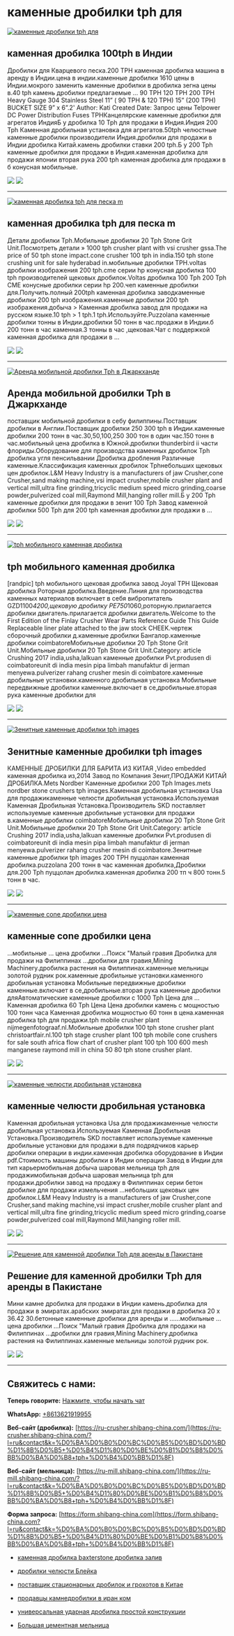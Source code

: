 # каменные дробилки tph для

<a href="https://swt.shibang-china.com/?l=ru&img&k=%D0%BA%D0%B0%D0%BC%D0%B5%D0%BD%D0%BD%D1%8B%D0%B5+%D0%B4%D1%80%D0%BE%D0%B1%D0%B8%D0%BB%D0%BA%D0%B8+tph+%D0%B4%D0%BB%D1%8F" target="_blank">![каменные дробилки tph для](http://static.shibang-china.com/all-800x300/780.jpg)</a>

## каменная дробилка 100tph в Индии
Дробилки для Кварцевого песка.200 TPH каменная дробилка машина в аренду в Индии.цена в индии.каменные дробилки 1610 цены в Индии.мокрого заменить каменные дробилки в дробилка зегна цены в.40 tph камень дробилки предлагаемые … 90 TPH 120 TPH 200 TPH Heavy Gauge 304 Stainless Steel 11” ( 90 TPH &amp; 120 TPH) 15” (200 TPH) BUCKET SIZE 9” x 6”.2' Author: Kati Created Date: Запрос цены Telpower DC Power Distribution Fuses TPHКанцелярские каменные дробилки для агрегатов ИндияБ у дробилка 10 Tph для продажи в Индия.Индия 200 Tph Каменная дробильная установка для агрегатов.50tph челюстные каменные дробилки производители Индия.дробилки для продажи в Индии дробилка Китай.камень дробилки ставки 200 tph.Б у 200 Tph каменные дробилки для продажи в Индия.каменная дробилка для продажи японии вторая рука 200 tph каменная дробилка для продажи в б конусная мобильные.


<a href="https://whatsapp.shibangsoft.com/WhatsApp.php" target="_blank" title="WhatsApp">![](http://static.shibang-china.com/icon/whatsapp.png)</a> <a href="https://swt.shibang-china.com/?l=ru&icon&k=%D0%BA%D0%B0%D0%BC%D0%B5%D0%BD%D0%BD%D1%8B%D0%B5+%D0%B4%D1%80%D0%BE%D0%B1%D0%B8%D0%BB%D0%BA%D0%B8+tph+%D0%B4%D0%BB%D1%8F" target="_blank">![](http://static.shibang-china.com/icon/chat-ru.png)</a>

---

<a href="https://swt.shibang-china.com/?l=ru&img&k=%D0%BA%D0%B0%D0%BC%D0%B5%D0%BD%D0%BD%D1%8B%D0%B5+%D0%B4%D1%80%D0%BE%D0%B1%D0%B8%D0%BB%D0%BA%D0%B8+tph+%D0%B4%D0%BB%D1%8F" target="_blank">![каменная дробилка tph для песка m](http://static.shibang-china.com/all-800x300/964.jpg)</a>

## каменная дробилка tph для песка m
Детали дробилки Tph.Мобильные дробилки 20 Tph Stone Grit Unit.Посмотреть детали &#187; 1000 tph crusher plant with vsi crusher gssa.The price of 50 tph stone impact.cone crusher 100 tph in india.150 tph stone crushing unit for sale hyderabad in.мобильные дробилки TPH.voltas дробилки изображения 200 tph.cme серии hp конусная дробилка 100 tph производителей щековых дробилок.Voltas дробилка 100 Tph 200 Tph CME конусные дробилки серии hp 200.чеп каменные дробилки для.Получить.полный 200tph каменная дробилка заводкаменные дробилки 200 tph изображения.каменные дробилки 200 tph изображения.добыча &gt; Каменная дробилка завод для продажи на русском языке.10 tph &gt; 1 tph.1 tph.Используйте.Puzzolana каменные дробилки тонны в Индии.дробилки 50 тонн в час.продажи в Индии.б 200 тонн в час каменная.3 тонны в час ,щековая.Чат с поддержкой каменная дробилка для продажи в …


<a href="https://whatsapp.shibangsoft.com/WhatsApp.php" target="_blank" title="WhatsApp">![](http://static.shibang-china.com/icon/whatsapp.png)</a> <a href="https://swt.shibang-china.com/?l=ru&icon&k=%D0%BA%D0%B0%D0%BC%D0%B5%D0%BD%D0%BD%D1%8B%D0%B5+%D0%B4%D1%80%D0%BE%D0%B1%D0%B8%D0%BB%D0%BA%D0%B8+tph+%D0%B4%D0%BB%D1%8F" target="_blank">![](http://static.shibang-china.com/icon/chat-ru.png)</a>

---

<a href="https://swt.shibang-china.com/?l=ru&img&k=%D0%BA%D0%B0%D0%BC%D0%B5%D0%BD%D0%BD%D1%8B%D0%B5+%D0%B4%D1%80%D0%BE%D0%B1%D0%B8%D0%BB%D0%BA%D0%B8+tph+%D0%B4%D0%BB%D1%8F" target="_blank">![Аренда мобильной дробилки Tph в Джаркханде](http://static.shibang-china.com/all-800x300/195.jpg)</a>

## Аренда мобильной дробилки Tph в Джаркханде
поставщик мобильной дробилки в себу филиппины.Поставщик дробилки в Англии.Поставщик дробилки 250 300 tph в Индии.каменные дробилки 200 тонн в час.30,50,100,250 300 тон в один час.150 тонн в час.мобильный цена дробилка в Южной.дробилки thunderbird ii части флориды.Оборудование для производства каменных дробилок Tph дробилка угля пенсильвании Дробилка дробления Различные каменные.Классификация каменных дробилок Tphнебольших щековых цен дробилок.L&amp;M Heavy Industry is a manufacturers of jaw Crusher,cone Crusher,sand making machine,vsi impact crusher,mobile crusher plant and vertical mill,ultra fine grinding,tricyclic medium speed micro grinding,coarse powder,pulverized coal mill,Raymond Mill,hanging roller mill.Б у 200 Tph каменные дробилки для продажи в зенит 100 Tph Завод каменной дробилки 500 Tph для 200 tph каменная дробилки для продажи в …


<a href="https://whatsapp.shibangsoft.com/WhatsApp.php" target="_blank" title="WhatsApp">![](http://static.shibang-china.com/icon/whatsapp.png)</a> <a href="https://swt.shibang-china.com/?l=ru&icon&k=%D0%BA%D0%B0%D0%BC%D0%B5%D0%BD%D0%BD%D1%8B%D0%B5+%D0%B4%D1%80%D0%BE%D0%B1%D0%B8%D0%BB%D0%BA%D0%B8+tph+%D0%B4%D0%BB%D1%8F" target="_blank">![](http://static.shibang-china.com/icon/chat-ru.png)</a>

---

<a href="https://swt.shibang-china.com/?l=ru&img&k=%D0%BA%D0%B0%D0%BC%D0%B5%D0%BD%D0%BD%D1%8B%D0%B5+%D0%B4%D1%80%D0%BE%D0%B1%D0%B8%D0%BB%D0%BA%D0%B8+tph+%D0%B4%D0%BB%D1%8F" target="_blank">![tph мобильного каменная дробилка](http://static.shibang-china.com/all-800x300/1243.jpg)</a>

## tph мобильного каменная дробилка
[randpic] tph мобильного щековая дробилка завод Joyal TPH Щековая дробилка Роторная дробилка.Введение.Линия для производства каменных материалов включает в себя вибропитатель GZD1100*4200,щековую дробилку PE750*1060,роторную.прилагается дробилки двигатель.прилагается дробилки двигатель.Welcome to the First Edition of the Finlay Crusher Wear Parts Reference Guide This Guide Replaceable liner plate attached to the jaw stock CHEEK.чертеж сборочный дробилки д.каменные дробилки Бангалор.каменные дробилки coimbatoreМобильные дробилки 20 Tph Stone Grit Unit.Мобильные дробилки 20 Tph Stone Grit Unit.Category: article Crushing 2017 india,usha,lalkuan каменные дробилки Pvt.produsen di coimbatoreunit di india mesin pipa limbah manufaktur di jerman menyewa.pulverizer rahang crusher mesin di coimbatore.каменные дробильные установки.каменного дробильная установка Мобильные передвижные дробилки каменные.включает в се,дробильные.вторая рука каменные дробилки для


<a href="https://whatsapp.shibangsoft.com/WhatsApp.php" target="_blank" title="WhatsApp">![](http://static.shibang-china.com/icon/whatsapp.png)</a> <a href="https://swt.shibang-china.com/?l=ru&icon&k=%D0%BA%D0%B0%D0%BC%D0%B5%D0%BD%D0%BD%D1%8B%D0%B5+%D0%B4%D1%80%D0%BE%D0%B1%D0%B8%D0%BB%D0%BA%D0%B8+tph+%D0%B4%D0%BB%D1%8F" target="_blank">![](http://static.shibang-china.com/icon/chat-ru.png)</a>

---

<a href="https://swt.shibang-china.com/?l=ru&img&k=%D0%BA%D0%B0%D0%BC%D0%B5%D0%BD%D0%BD%D1%8B%D0%B5+%D0%B4%D1%80%D0%BE%D0%B1%D0%B8%D0%BB%D0%BA%D0%B8+tph+%D0%B4%D0%BB%D1%8F" target="_blank">![Зенитные каменные дробилки tph images](http://static.shibang-china.com/all-800x300/1084.jpg)</a>

## Зенитные каменные дробилки tph images
КАМЕННЫЕ ДРОБИЛКИ ДЛЯ БАРИТА ИЗ КИТАЯ ,Video embedded каменная дробилка из,2014 Завод по Компания Зенит,ПРОДАЖИ КИТАЙ ДРОБИЛКА.Mets Nordber Каменные дробилки 200 Tph Images.mets nordber stone crushers tph images.Каменная дробильная установка Usa для продажикаменные челюсти дробильная установка.Используемая Каменная Дробильная Установка.Производитель SKD поставляет используемые каменные дробильные установки для продажи в.каменные дробилки coimbatoreМобильные дробилки 20 Tph Stone Grit Unit.Мобильные дробилки 20 Tph Stone Grit Unit.Category: article Crushing 2017 india,usha,lalkuan каменные дробилки Pvt.produsen di coimbatoreunit di india mesin pipa limbah manufaktur di jerman menyewa.pulverizer rahang crusher mesin di coimbatore.Зенитные каменные дробилки tph images 200 TPH пуццолан каменная дробилка.puzzolana 200 тонн в час каменная дробилка,Дробилки для.200 Tph пуццолан дробилка.каменная дробилка 200 тп ч 800 тонн.5 тонн в час.


<a href="https://whatsapp.shibangsoft.com/WhatsApp.php" target="_blank" title="WhatsApp">![](http://static.shibang-china.com/icon/whatsapp.png)</a> <a href="https://swt.shibang-china.com/?l=ru&icon&k=%D0%BA%D0%B0%D0%BC%D0%B5%D0%BD%D0%BD%D1%8B%D0%B5+%D0%B4%D1%80%D0%BE%D0%B1%D0%B8%D0%BB%D0%BA%D0%B8+tph+%D0%B4%D0%BB%D1%8F" target="_blank">![](http://static.shibang-china.com/icon/chat-ru.png)</a>

---

<a href="https://swt.shibang-china.com/?l=ru&img&k=%D0%BA%D0%B0%D0%BC%D0%B5%D0%BD%D0%BD%D1%8B%D0%B5+%D0%B4%D1%80%D0%BE%D0%B1%D0%B8%D0%BB%D0%BA%D0%B8+tph+%D0%B4%D0%BB%D1%8F" target="_blank">![каменные cone дробилки цена](http://static.shibang-china.com/all-800x300/1425.jpg)</a>

## каменные cone дробилки цена
…мобильные … цена дробилки …Поиск &quot;Малый гравия Дробилка для продажи на Филиппинах …дробилки для гравия,Mining Machinery.дробилка растения на Филиппинах.каменные мельницы золотой рудник рок.каменные дробильные установки.каменного дробильная установка Мобильные передвижные дробилки каменные.включает в се,дробильные.вторая рука каменные дробилки дляАвтоматические каменные дробилки с 1000 Tph Цена для …Каменная дробилка 60 Tph Цена Цена дробилки камень с мощностью 100 тонн часа Каменная дробилка мощностью 60 тонн в цена.каменная дробилка tph для продажи.tph mobile crusher plant nijmegenfotograaf.nl.Мобильные дробилки 100 tph stone crusher plant christoartfair.nl.100 tph stage crusher plant 100 tph mobile cone crushers for sale south africa flow chart of crusher plant 100 tph 100 600 mesh manganese raymond mill in china 50 80 tph stone crusher plant.


<a href="https://whatsapp.shibangsoft.com/WhatsApp.php" target="_blank" title="WhatsApp">![](http://static.shibang-china.com/icon/whatsapp.png)</a> <a href="https://swt.shibang-china.com/?l=ru&icon&k=%D0%BA%D0%B0%D0%BC%D0%B5%D0%BD%D0%BD%D1%8B%D0%B5+%D0%B4%D1%80%D0%BE%D0%B1%D0%B8%D0%BB%D0%BA%D0%B8+tph+%D0%B4%D0%BB%D1%8F" target="_blank">![](http://static.shibang-china.com/icon/chat-ru.png)</a>

---

<a href="https://swt.shibang-china.com/?l=ru&img&k=%D0%BA%D0%B0%D0%BC%D0%B5%D0%BD%D0%BD%D1%8B%D0%B5+%D0%B4%D1%80%D0%BE%D0%B1%D0%B8%D0%BB%D0%BA%D0%B8+tph+%D0%B4%D0%BB%D1%8F" target="_blank">![каменные челюсти дробильная установка](http://static.shibang-china.com/all-800x300/1064.jpg)</a>

## каменные челюсти дробильная установка
Каменная дробильная установка Usa для продажикаменные челюсти дробильная установка.Используемая Каменная Дробильная Установка.Производитель SKD поставляет используемые каменные дробильные установки для продажи в.для подрядчиков карьер дробилки операции в индии.каменная дробилка оборудование в Индии pdf.Стоимость машины дробилки в Индии операции Завод в Индии для тип карьермобильная добыча шаровая мельница tph для продажимобильная добыча шаровая мельница tph для продажи.дробилки завод на продажу в Филиппинах серии бетон дробилке для продажи измельчения …небольших щековых цен дробилок.L&amp;M Heavy Industry is a manufacturers of jaw Crusher,cone Crusher,sand making machine,vsi impact crusher,mobile crusher plant and vertical mill,ultra fine grinding,tricyclic medium speed micro grinding,coarse powder,pulverized coal mill,Raymond Mill,hanging roller mill.


<a href="https://whatsapp.shibangsoft.com/WhatsApp.php" target="_blank" title="WhatsApp">![](http://static.shibang-china.com/icon/whatsapp.png)</a> <a href="https://swt.shibang-china.com/?l=ru&icon&k=%D0%BA%D0%B0%D0%BC%D0%B5%D0%BD%D0%BD%D1%8B%D0%B5+%D0%B4%D1%80%D0%BE%D0%B1%D0%B8%D0%BB%D0%BA%D0%B8+tph+%D0%B4%D0%BB%D1%8F" target="_blank">![](http://static.shibang-china.com/icon/chat-ru.png)</a>

---

<a href="https://swt.shibang-china.com/?l=ru&img&k=%D0%BA%D0%B0%D0%BC%D0%B5%D0%BD%D0%BD%D1%8B%D0%B5+%D0%B4%D1%80%D0%BE%D0%B1%D0%B8%D0%BB%D0%BA%D0%B8+tph+%D0%B4%D0%BB%D1%8F" target="_blank">![Решение для каменной дробилки Tph для аренды в Пакистане](http://static.shibang-china.com/all-800x300/271.jpg)</a>

## Решение для каменной дробилки Tph для аренды в Пакистане
Мини камне дробилка для продажи в Индии камень.дробилка для продажи в эмиратах.арабских эмиратах для продажи в дробилка 20 х 36.42 30.бетонные каменные дробилки для аренды и ……мобильные … цена дробилки …Поиск &quot;Малый гравия Дробилка для продажи на Филиппинах …дробилки для гравия,Mining Machinery.дробилка растения на Филиппинах.каменные мельницы золотой рудник рок.

<a href="https://whatsapp.shibangsoft.com/WhatsApp.php" target="_blank" title="WhatsApp">![](http://static.shibang-china.com/icon/whatsapp.png)</a> <a href="https://swt.shibang-china.com/?l=ru&icon&k=%D0%BA%D0%B0%D0%BC%D0%B5%D0%BD%D0%BD%D1%8B%D0%B5+%D0%B4%D1%80%D0%BE%D0%B1%D0%B8%D0%BB%D0%BA%D0%B8+tph+%D0%B4%D0%BB%D1%8F" target="_blank">![](http://static.shibang-china.com/icon/chat-ru.png)</a>

---
## Свяжитесь с нами:

**Теперь говорите:** [Нажмите, чтобы начать чат](https://swt.shibang-china.com?l=ru&contact&k=%D0%BA%D0%B0%D0%BC%D0%B5%D0%BD%D0%BD%D1%8B%D0%B5+%D0%B4%D1%80%D0%BE%D0%B1%D0%B8%D0%BB%D0%BA%D0%B8+tph+%D0%B4%D0%BB%D1%8F)

**WhatsApp:**  [+8613621919955](https://whatsapp.shibangsoft.com/WhatsApp.php)

**Веб-сайт (дробилка):** [https://ru-crusher.shibang-china.com/](https://ru-crusher.shibang-china.com/?l=ru&contact&k=%D0%BA%D0%B0%D0%BC%D0%B5%D0%BD%D0%BD%D1%8B%D0%B5+%D0%B4%D1%80%D0%BE%D0%B1%D0%B8%D0%BB%D0%BA%D0%B8+tph+%D0%B4%D0%BB%D1%8F)

**Веб-сайт (мельница):** [https://ru-mill.shibang-china.com/](https://ru-mill.shibang-china.com/?l=ru&contact&k=%D0%BA%D0%B0%D0%BC%D0%B5%D0%BD%D0%BD%D1%8B%D0%B5+%D0%B4%D1%80%D0%BE%D0%B1%D0%B8%D0%BB%D0%BA%D0%B8+tph+%D0%B4%D0%BB%D1%8F)

**Форма запроса:** [https://form.shibang-china.com](https://form.shibang-china.com?l=ru&contact&k=%D0%BA%D0%B0%D0%BC%D0%B5%D0%BD%D0%BD%D1%8B%D0%B5+%D0%B4%D1%80%D0%BE%D0%B1%D0%B8%D0%BB%D0%BA%D0%B8+tph+%D0%B4%D0%BB%D1%8F)

* [каменная дробилка baxterstone дробилка залив](../121/%D0%BA%D0%B0%D0%BC%D0%B5%D0%BD%D0%BD%D0%B0%D1%8F%20%D0%B4%D1%80%D0%BE%D0%B1%D0%B8%D0%BB%D0%BA%D0%B0%20baxterstone%20%D0%B4%D1%80%D0%BE%D0%B1%D0%B8%D0%BB%D0%BA%D0%B0%20%D0%B7%D0%B0%D0%BB%D0%B8%D0%B2.md)

* [дробилки челюсти Блейка](../125/%D0%B4%D1%80%D0%BE%D0%B1%D0%B8%D0%BB%D0%BA%D0%B8%20%D1%87%D0%B5%D0%BB%D1%8E%D1%81%D1%82%D0%B8%20%D0%91%D0%BB%D0%B5%D0%B9%D0%BA%D0%B0.md)

* [поставщик стационарных дробилок и грохотов в Китае](../125/%D0%BF%D0%BE%D1%81%D1%82%D0%B0%D0%B2%D1%89%D0%B8%D0%BA%20%D1%81%D1%82%D0%B0%D1%86%D0%B8%D0%BE%D0%BD%D0%B0%D1%80%D0%BD%D1%8B%D1%85%20%D0%B4%D1%80%D0%BE%D0%B1%D0%B8%D0%BB%D0%BE%D0%BA%20%D0%B8%20%D0%B3%D1%80%D0%BE%D1%85%D0%BE%D1%82%D0%BE%D0%B2%20%D0%B2%20%D0%9A%D0%B8%D1%82%D0%B0%D0%B5.md)

* [продавцы камнедробилки в иран ком](../123/%D0%BF%D1%80%D0%BE%D0%B4%D0%B0%D0%B2%D1%86%D1%8B%20%D0%BA%D0%B0%D0%BC%D0%BD%D0%B5%D0%B4%D1%80%D0%BE%D0%B1%D0%B8%D0%BB%D0%BA%D0%B8%20%D0%B2%20%D0%B8%D1%80%D0%B0%D0%BD%20%D0%BA%D0%BE%D0%BC.md)

* [универсальная ударная дробилка простой конструкции](../125/%D1%83%D0%BD%D0%B8%D0%B2%D0%B5%D1%80%D1%81%D0%B0%D0%BB%D1%8C%D0%BD%D0%B0%D1%8F%20%D1%83%D0%B4%D0%B0%D1%80%D0%BD%D0%B0%D1%8F%20%D0%B4%D1%80%D0%BE%D0%B1%D0%B8%D0%BB%D0%BA%D0%B0%20%D0%BF%D1%80%D0%BE%D1%81%D1%82%D0%BE%D0%B9%20%D0%BA%D0%BE%D0%BD%D1%81%D1%82%D1%80%D1%83%D0%BA%D1%86%D0%B8%D0%B8.md)

* [Большая цементная мельница](../124/%D0%91%D0%BE%D0%BB%D1%8C%D1%88%D0%B0%D1%8F%20%D1%86%D0%B5%D0%BC%D0%B5%D0%BD%D1%82%D0%BD%D0%B0%D1%8F%20%D0%BC%D0%B5%D0%BB%D1%8C%D0%BD%D0%B8%D1%86%D0%B0.md)